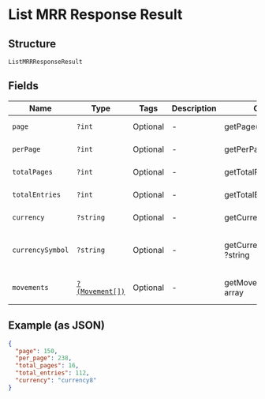
# List MRR Response Result

## Structure

`ListMRRResponseResult`

## Fields

| Name | Type | Tags | Description | Getter | Setter |
|  --- | --- | --- | --- | --- | --- |
| `page` | `?int` | Optional | - | getPage(): ?int | setPage(?int page): void |
| `perPage` | `?int` | Optional | - | getPerPage(): ?int | setPerPage(?int perPage): void |
| `totalPages` | `?int` | Optional | - | getTotalPages(): ?int | setTotalPages(?int totalPages): void |
| `totalEntries` | `?int` | Optional | - | getTotalEntries(): ?int | setTotalEntries(?int totalEntries): void |
| `currency` | `?string` | Optional | - | getCurrency(): ?string | setCurrency(?string currency): void |
| `currencySymbol` | `?string` | Optional | - | getCurrencySymbol(): ?string | setCurrencySymbol(?string currencySymbol): void |
| `movements` | [`?(Movement[])`](../../doc/models/movement.md) | Optional | - | getMovements(): ?array | setMovements(?array movements): void |

## Example (as JSON)

```json
{
  "page": 150,
  "per_page": 238,
  "total_pages": 16,
  "total_entries": 112,
  "currency": "currency8"
}
```

